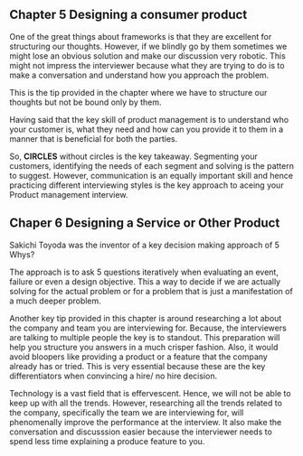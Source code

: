 
## Chapter 5 Designing a consumer product

One of the great things about frameworks is that they are excellent for structuring our thoughts. However, if we blindly go by them
sometimes we might lose an obvious solution and make our discussion very robotic.
This might not impress the interviewer because what they are trying to do is to make a conversation and understand how you approach the problem.

This is the tip provided in the chapter where we have to structure our thoughts but not be bound only by them.

Having said that the key skill of product management is to understand who your customer is, what they need and how can you provide it to them in a manner that is 
beneficial for both the parties.

So, **CIRCLES** without circles is the key takeaway. Segmenting your customers, identifying the needs of each segment and solving is the pattern to suggest.
However, communication is an equally important skill and hence practicing different interviewing styles is the key approach to aceing your Product management interview.

## Chaper 6 Designing a Service or Other Product

Sakichi Toyoda was the inventor of a key decision making approach of 5 Whys?

The approach is to ask 5 questions iteratively when evaluating an event, failure or even a design objective. This a way to decide if we are actually solving 
for the actual problem or for a problem that is just a manifestation of a much deeper problem.

Another key tip provided in this chapter is around researching a lot about the company and team you are interviewing for. Because, the interviewers are talking to 
multiple people the key is to standout. This preparation will help you structure you answers in a much crisper fashion. Also, it would avoid bloopers like providing 
a product or a feature that the company already has or tried. This is very essential because these are the key differentiators when convincing a hire/ no hire decision.

Technology is a vast field that is effervescent. Hence, we will not be able to keep up with all the trends. However, researching all the trends related to the company, specifically
the team we are interviewing for, will phenomenally improve the performance at the interview. It also make the conversation and discusssion easier because the interviewer
needs to spend less time explaining a produce feature to you.
